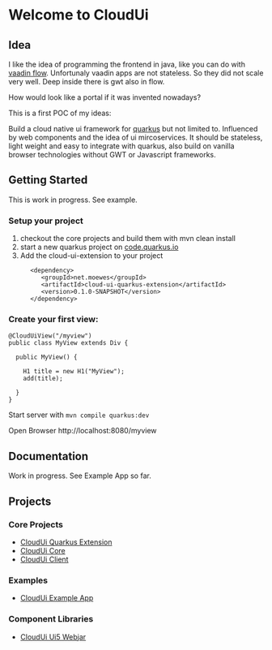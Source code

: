 # Welcome to CloudUi

## Idea

I like the idea of programming the frontend in java, like you can do with [vaadin flow](https://vaadin.com). Unfortunaly vaadin apps are not stateless. So they did not scale very well. Deep inside there is gwt also in flow. 

How would look like a portal if it was invented nowadays? 

This is a first POC of my ideas: 

Build a cloud native ui framework for [quarkus](https://quarkus.io) but not limited to. Influenced by web components and the idea of ui mircoservices.
It should be stateless, light weight and easy to integrate with quarkus, also build on vanilla browser technologies without GWT or Javascript frameworks. 

## Getting Started

This is work in progress. See example.

### Setup your project

1. checkout the core projects and build them with mvn clean install
1. start a new quarkus project on [code.quarkus.io](https://code.quarkus.io) 
1. Add the cloud-ui-extension to your project 

~~~
      <dependency>
         <groupId>net.moewes</groupId>
         <artifactId>cloud-ui-quarkus-extension</artifactId>
         <version>0.1.0-SNAPSHOT</version>
      </dependency>
~~~

### Create your first view:

~~~
@CloudUiView("/myview")
public class MyView extends Div {

  public MyView() {

    H1 title = new H1("MyView");
    add(title);
    
  }
}
~~~~

Start server with ``mvn compile quarkus:dev``

Open Browser http://localhost:8080/myview


## Documentation

Work in progress. See Example App so far.

## Projects

### Core Projects

* [CloudUi Quarkus Extension](https://github.com/moewes/cloud-ui-quarkus) 
* [CloudUi Core](https://github.com/moewes/cloud-ui-core) 
* [CloudUi Client](https://github.com/moewes/cloud-ui-client) 

### Examples
* [CloudUi Example App](https://github.com/moewes/cloud-ui-example) 

### Component Libraries
* [CloudUi Ui5 Webjar](https://github.com/moewes/ui5-webjar) 


